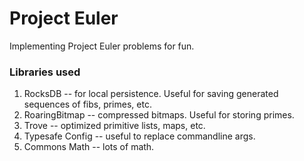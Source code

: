 **Project Euler**
=================

Implementing Project Euler problems for fun.

### Libraries used
1. RocksDB -- for local persistence. Useful for saving generated sequences of fibs, primes, etc.
2. RoaringBitmap -- compressed bitmaps. Useful for storing primes.
3. Trove -- optimized primitive lists, maps, etc.
4. Typesafe Config -- useful to replace commandline args.
5. Commons Math -- lots of math.